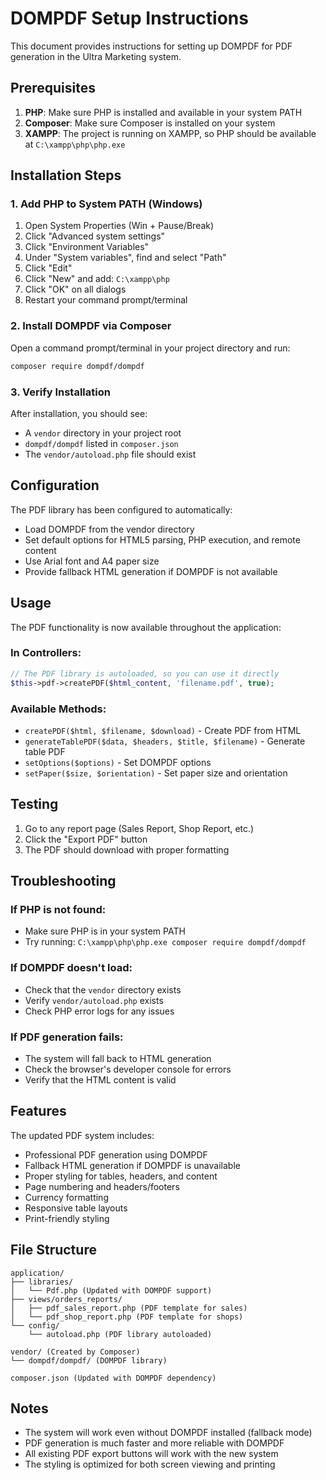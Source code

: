 # DOMPDF Setup Instructions

This document provides instructions for setting up DOMPDF for PDF generation in the Ultra Marketing system.

## Prerequisites

1. **PHP**: Make sure PHP is installed and available in your system PATH
2. **Composer**: Make sure Composer is installed on your system
3. **XAMPP**: The project is running on XAMPP, so PHP should be available at `C:\xampp\php\php.exe`

## Installation Steps

### 1. Add PHP to System PATH (Windows)

1. Open System Properties (Win + Pause/Break)
2. Click "Advanced system settings"
3. Click "Environment Variables"
4. Under "System variables", find and select "Path"
5. Click "Edit"
6. Click "New" and add: `C:\xampp\php`
7. Click "OK" on all dialogs
8. Restart your command prompt/terminal

### 2. Install DOMPDF via Composer

Open a command prompt/terminal in your project directory and run:

```bash
composer require dompdf/dompdf
```

### 3. Verify Installation

After installation, you should see:
- A `vendor` directory in your project root
- `dompdf/dompdf` listed in `composer.json`
- The `vendor/autoload.php` file should exist

## Configuration

The PDF library has been configured to automatically:
- Load DOMPDF from the vendor directory
- Set default options for HTML5 parsing, PHP execution, and remote content
- Use Arial font and A4 paper size
- Provide fallback HTML generation if DOMPDF is not available

## Usage

The PDF functionality is now available throughout the application:

### In Controllers:
```php
// The PDF library is autoloaded, so you can use it directly
$this->pdf->createPDF($html_content, 'filename.pdf', true);
```

### Available Methods:
- `createPDF($html, $filename, $download)` - Create PDF from HTML
- `generateTablePDF($data, $headers, $title, $filename)` - Generate table PDF
- `setOptions($options)` - Set DOMPDF options
- `setPaper($size, $orientation)` - Set paper size and orientation

## Testing

1. Go to any report page (Sales Report, Shop Report, etc.)
2. Click the "Export PDF" button
3. The PDF should download with proper formatting

## Troubleshooting

### If PHP is not found:
- Make sure PHP is in your system PATH
- Try running: `C:\xampp\php\php.exe composer require dompdf/dompdf`

### If DOMPDF doesn't load:
- Check that the `vendor` directory exists
- Verify `vendor/autoload.php` exists
- Check PHP error logs for any issues

### If PDF generation fails:
- The system will fall back to HTML generation
- Check the browser's developer console for errors
- Verify that the HTML content is valid

## Features

The updated PDF system includes:
- Professional PDF generation using DOMPDF
- Fallback HTML generation if DOMPDF is unavailable
- Proper styling for tables, headers, and content
- Page numbering and headers/footers
- Currency formatting
- Responsive table layouts
- Print-friendly styling

## File Structure

```
application/
├── libraries/
│   └── Pdf.php (Updated with DOMPDF support)
├── views/orders_reports/
│   ├── pdf_sales_report.php (PDF template for sales)
│   └── pdf_shop_report.php (PDF template for shops)
└── config/
    └── autoload.php (PDF library autoloaded)

vendor/ (Created by Composer)
└── dompdf/dompdf/ (DOMPDF library)

composer.json (Updated with DOMPDF dependency)
```

## Notes

- The system will work even without DOMPDF installed (fallback mode)
- PDF generation is much faster and more reliable with DOMPDF
- All existing PDF export buttons will work with the new system
- The styling is optimized for both screen viewing and printing 